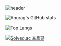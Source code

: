 
![header](https://capsule-render.vercel.app/api?type=waving&color=FF6633&height=300&section=header&text=Hi,%20I'm%20Heejung&fontSize=90&fontColor=FFFFFF)

![Anurag's GitHub stats](https://github-readme-stats.vercel.app/api?username=hdddhdd&show_icons=true&theme=graywhite)

[![Top Langs](https://github-readme-stats.vercel.app/api/top-langs/?username=hdddhdd&layout=compact)](https://github.com/anuraghazra/github-readme-stats)

[![Solved.ac 프로필](http://mazassumnida.wtf/api/v2/generate_badge?boj=hdddhdd)](https://solved.ac/hdddhdd)
